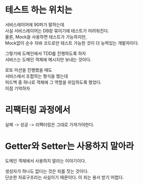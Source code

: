 # 테스트 하는 위치는   
서비스레이어에 90퍼가 말하는데     
사실 서비스레이어는 DB랑 묶이기에 테스트가 어려워진다.       
물론, Mock을 사용하면 테스트가 가능하지만,      
Mock없이 순수 자바 코드로만 테스트 가능한 것이 더 능력있는 개발자이다.      
         
그렇기에 도메인에서 TDD를 진행하도록 하자           
서비스는 도메인 객체에 메시지만 보내는 것이다.       
  
로또 미션을 진행했을 때도    
서비스에서 조합하는 형식을 했는데   
피드백 중 하나로 객체에 그 역할을 위임하도록 했었다.  
이점 기억하자   
  
# 리팩터링 과정에서   
실패 -> 성공 -> 리팩터링은 그대로 가져가야한다.      
 
# Getter와 Setter는 사용하지 말아라     
도메인 객체에서 사용하지 말라는 이야기이다.    

생성자가 하나도 없다는 것은 죄를 짓는 것이다.   
단순한 자료구조라는 사실이기 때문이다. 이 죄는 용서 받기 어렵다.   
